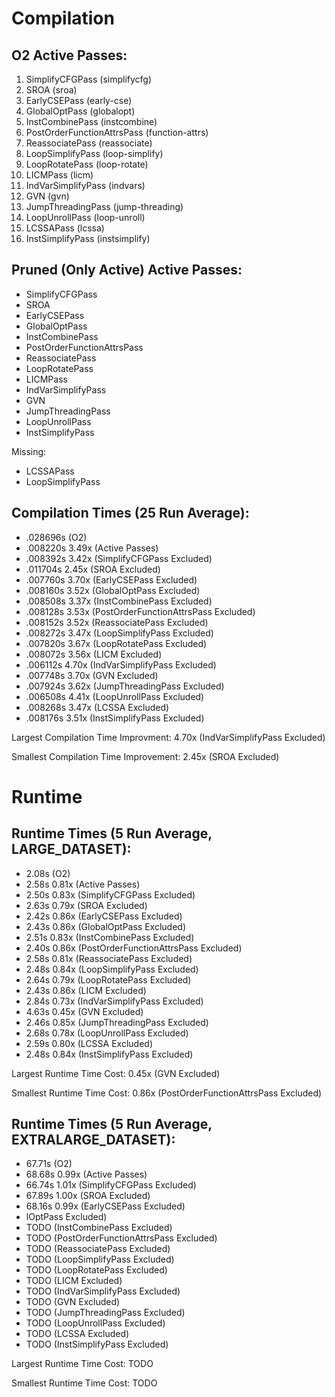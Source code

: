 # Compilation

## O2 Active Passes: 
1. SimplifyCFGPass (simplifycfg)
2. SROA (sroa)
3. EarlyCSEPass (early-cse)
4. GlobalOptPass (globalopt)
5. InstCombinePass (instcombine)
6. PostOrderFunctionAttrsPass (function-attrs)
7. ReassociatePass (reassociate)
8. LoopSimplifyPass (loop-simplify)
9. LoopRotatePass (loop-rotate)
10. LICMPass (licm)
11. IndVarSimplifyPass (indvars)
12. GVN (gvn)
13. JumpThreadingPass (jump-threading)
14. LoopUnrollPass (loop-unroll)
15. LCSSAPass (lcssa)
16. InstSimplifyPass (instsimplify)

## Pruned (Only Active) Active Passes:
* SimplifyCFGPass
* SROA
* EarlyCSEPass
* GlobalOptPass
* InstCombinePass
* PostOrderFunctionAttrsPass
* ReassociatePass
* LoopRotatePass
* LICMPass
* IndVarSimplifyPass
* GVN
* JumpThreadingPass
* LoopUnrollPass
* InstSimplifyPass

Missing:
* LCSSAPass
* LoopSimplifyPass

## Compilation Times (25 Run Average):
* .028696s (O2)
* .008220s  3.49x (Active Passes)
* .008392s  3.42x (SimplifyCFGPass Excluded)
* .011704s  2.45x (SROA Excluded)
* .007760s  3.70x (EarlyCSEPass Excluded)
* .008160s  3.52x (GlobalOptPass Excluded)
* .008508s  3.37x (InstCombinePass Excluded)
* .008128s  3.53x (PostOrderFunctionAttrsPass Excluded)
* .008152s  3.52x (ReassociatePass Excluded)
* .008272s  3.47x (LoopSimplifyPass Excluded)
* .007820s  3.67x (LoopRotatePass Excluded)
* .008072s  3.56x (LICM Excluded) 
* .006112s  4.70x (IndVarSimplifyPass Excluded)
* .007748s  3.70x (GVN Excluded)
* .007924s  3.62x (JumpThreadingPass Excluded)
* .006508s  4.41x (LoopUnrollPass Excluded)
* .008268s  3.47x (LCSSA Excluded)
* .008176s  3.51x (InstSimplifyPass Excluded)

Largest Compilation Time Improvment: 4.70x (IndVarSimplifyPass Excluded)

Smallest Compilation Time Improvement: 2.45x (SROA Excluded)

# Runtime

## Runtime Times (5 Run Average, LARGE_DATASET):
* 2.08s (O2)
* 2.58s 0.81x (Active Passes)
* 2.50s 0.83x (SimplifyCFGPass Excluded)
* 2.63s 0.79x (SROA Excluded)
* 2.42s 0.86x (EarlyCSEPass Excluded)
* 2.43s 0.86x (GlobalOptPass Excluded)
* 2.51s 0.83x (InstCombinePass Excluded)
* 2.40s 0.86x (PostOrderFunctionAttrsPass Excluded)
* 2.58s 0.81x (ReassociatePass Excluded)
* 2.48s 0.84x (LoopSimplifyPass Excluded)
* 2.64s 0.79x (LoopRotatePass Excluded)
* 2.43s 0.86x (LICM Excluded) 
* 2.84s 0.73x (IndVarSimplifyPass Excluded)
* 4.63s 0.45x (GVN Excluded)
* 2.46s 0.85x (JumpThreadingPass Excluded)
* 2.68s 0.78x (LoopUnrollPass Excluded)
* 2.59s 0.80x (LCSSA Excluded)
* 2.48s 0.84x (InstSimplifyPass Excluded)
 
Largest Runtime Time Cost: 0.45x (GVN Excluded)

Smallest Runtime Time Cost: 0.86x (PostOrderFunctionAttrsPass Excluded)

## Runtime Times (5 Run Average, EXTRALARGE_DATASET):
* 67.71s (O2)
* 68.68s 0.99x (Active Passes)
* 66.74s 1.01x (SimplifyCFGPass Excluded)
* 67.89s 1.00x (SROA Excluded)
* 68.16s 0.99x (EarlyCSEPass Excluded)
* lOptPass Excluded)
* TODO (InstCombinePass Excluded)
* TODO (PostOrderFunctionAttrsPass Excluded)
* TODO (ReassociatePass Excluded)
* TODO (LoopSimplifyPass Excluded)
* TODO (LoopRotatePass Excluded)
* TODO (LICM Excluded) 
* TODO (IndVarSimplifyPass Excluded)
* TODO (GVN Excluded)
* TODO (JumpThreadingPass Excluded)
* TODO (LoopUnrollPass Excluded)
* TODO (LCSSA Excluded)
* TODO (InstSimplifyPass Excluded)
 
Largest Runtime Time Cost: TODO

Smallest Runtime Time Cost: TODO

